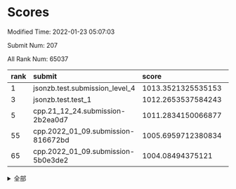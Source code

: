 # Scores

Modified Time: 2022-01-23 05:07:03

Submit Num: 207

All Rank Num: 65037

| rank |               submit               |       score        |       sigma        | pk_num |
| :--- | :--------------------------------- | :----------------- | :----------------- | :----- |
| 1    | jsonzb.test.submission_level_4     | 1013.3521325535153 | 0.8062786770458888 | 1259   |
| 3    | jsonzb.test.test_1                 | 1012.2653537584243 | 0.7757169772716672 | 1259   |
| 5    | cpp.21_12_24.submission-2b2ea0d7   | 1011.2834150066877 | 0.7802942288226995 | 1256   |
| 55   | cpp.2022_01_09.submission-816672bd | 1005.6959712380834 | 0.7311280048677813 | 1257   |
| 65   | cpp.2022_01_09.submission-5b0e3de2 | 1004.08494375121   | 0.7170200830869291 | 1254   |


<details>
<summary>全部</summary>

| rank |                 submit                 |       score        |       sigma        | pk_num |
| :--- | :------------------------------------- | :----------------- | :----------------- | :----- |
| 1    | jsonzb.test.submission_level_4         | 1013.3521325535153 | 0.8062786770458888 | 1259   |
| 2    | gobigger.level_3.submission_level_3_4  | 1012.48619539536   | 0.7896827576311441 | 1257   |
| 3    | jsonzb.test.test_1                     | 1012.2653537584243 | 0.7757169772716672 | 1259   |
| 4    | gobigger.level_3.submission_level_3_35 | 1011.4006103265807 | 0.790750545320791  | 1254   |
| 5    | cpp.21_12_24.submission-2b2ea0d7       | 1011.2834150066877 | 0.7802942288226995 | 1256   |
| 6    | gobigger.level_3.submission_level_3_46 | 1010.9369157989019 | 0.7531145151639492 | 1257   |
| 7    | gobigger.level_3.submission_level_3_34 | 1010.863140350594  | 0.7749394885842257 | 1256   |
| 8    | gobigger.level_3.submission_level_3_23 | 1010.7990081462572 | 0.7688418143131448 | 1257   |
| 9    | gobigger.level_3.submission_level_3_45 | 1010.7817516498149 | 0.7913164162529909 | 1256   |
| 10   | gobigger.level_3.submission_level_3_25 | 1010.7054608678957 | 0.7688271791326399 | 1255   |
| 11   | gobigger.level_3.submission_level_3_15 | 1010.6536771070719 | 0.7839440907001115 | 1259   |
| 12   | gobigger.level_3.submission_level_3_40 | 1010.638243720315  | 0.7692448062395777 | 1257   |
| 13   | gobigger.level_3.submission_level_3_32 | 1010.6363688564694 | 0.7850060499245636 | 1259   |
| 14   | gobigger.level_3.submission_level_3_12 | 1010.6315783991691 | 0.7587764170588825 | 1255   |
| 15   | gobigger.level_3.submission_level_3_14 | 1010.5877713024225 | 0.7522071915697296 | 1252   |
| 16   | gobigger.level_3.submission_level_3_13 | 1010.5040669221238 | 0.7620958846177056 | 1255   |
| 17   | gobigger.level_3.submission_level_3_26 | 1010.5037019561119 | 0.763505724416952  | 1255   |
| 18   | gobigger.level_3.submission_level_3_43 | 1010.4790302379655 | 0.7531493500998775 | 1256   |
| 19   | gobigger.level_3.submission_level_3_21 | 1010.4712669081742 | 0.7594590085942062 | 1258   |
| 20   | gobigger.level_3.submission_level_3_8  | 1010.363137218812  | 0.7699018733381676 | 1255   |
| 21   | gobigger.level_3.submission_level_3_49 | 1010.1434717905246 | 0.7792480262006025 | 1257   |
| 22   | gobigger.level_3.submission_level_3_9  | 1010.1188611495586 | 0.7444807152219254 | 1260   |
| 23   | gobigger.level_3.submission_level_3_5  | 1010.0214317261095 | 0.7664737113601277 | 1260   |
| 24   | gobigger.level_3.submission_level_3_29 | 1010.0029896263604 | 0.7487375857974585 | 1256   |
| 25   | gobigger.level_3.submission_level_3_11 | 1009.9838456848744 | 0.7622442954762884 | 1255   |
| 26   | gobigger.level_3.submission_level_3_37 | 1009.9656200583262 | 0.7554254690608295 | 1255   |
| 27   | gobigger.level_3.submission_level_3_33 | 1009.8524444689752 | 0.7505320490296717 | 1249   |
| 28   | gobigger.level_3.submission_level_3_10 | 1009.8205458629843 | 0.7596660184634199 | 1258   |
| 29   | gobigger.level_3.submission_level_3_6  | 1009.7955797364575 | 0.7606837316617331 | 1255   |
| 30   | gobigger.level_3.submission_level_3_2  | 1009.7663857254919 | 0.7497714116420316 | 1257   |
| 31   | gobigger.level_3.submission_level_3_18 | 1009.7515143655993 | 0.7674946228471835 | 1261   |
| 32   | gobigger.level_3.submission_level_3_38 | 1009.7425204654413 | 0.7608828909023382 | 1254   |
| 33   | gobigger.level_3.submission_level_3_41 | 1009.7313984256615 | 0.7361057310377648 | 1257   |
| 34   | gobigger.level_3.submission_level_3_24 | 1009.725472647537  | 0.7510681219575074 | 1257   |
| 35   | gobigger.level_3.submission_level_3_36 | 1009.6168959116613 | 0.7830601545889875 | 1261   |
| 36   | gobigger.level_3.submission_level_3_0  | 1009.3708529857549 | 0.7625585348963925 | 1254   |
| 37   | gobigger.level_3.submission_level_3_42 | 1009.3549361292029 | 0.7629152236476539 | 1259   |
| 38   | gobigger.level_3.submission_level_3_27 | 1009.3413666758711 | 0.7419764619315282 | 1249   |
| 39   | gobigger.level_3.submission_level_3_22 | 1009.2580872829982 | 0.7309594361319431 | 1258   |
| 40   | gobigger.level_3.submission_level_3_3  | 1009.173868641066  | 0.7472990158490832 | 1261   |
| 41   | gobigger.level_3.submission_level_3_48 | 1009.1688458146868 | 0.7500490818927298 | 1255   |
| 42   | gobigger.level_3.submission_level_3_30 | 1009.1570650257802 | 0.7407829858164249 | 1256   |
| 43   | gobigger.level_3.submission_level_3_1  | 1008.9664622586092 | 0.739877959040737  | 1257   |
| 44   | gobigger.level_3.submission_level_3_47 | 1008.9550148342316 | 0.7419684514808856 | 1260   |
| 45   | gobigger.level_3.submission_level_3_19 | 1008.9304117742007 | 0.7672856027962535 | 1250   |
| 46   | gobigger.level_3.submission_level_3_17 | 1008.919297680494  | 0.7459128139603929 | 1251   |
| 47   | gobigger.level_3.submission_level_3_31 | 1008.8617409661467 | 0.7347014822733746 | 1251   |
| 48   | gobigger.level_3.submission_level_3_28 | 1008.8468606511998 | 0.7354537572357849 | 1251   |
| 49   | gobigger.level_3.submission_level_3_44 | 1008.7190193604326 | 0.7364913192195012 | 1255   |
| 50   | gobigger.level_3.submission_level_3_39 | 1008.6651297446435 | 0.758316585642528  | 1260   |
| 51   | gobigger.level_3.submission_level_3_16 | 1008.3637919942581 | 0.7571524313727751 | 1261   |
| 52   | gobigger.level_3.submission_level_3_20 | 1008.1284269111247 | 0.7383337399410742 | 1255   |
| 53   | gobigger.level_3.submission_level_3_7  | 1007.958475952002  | 0.7355018819012548 | 1251   |
| 54   | gobigger.level_1.submission_level_1_3  | 1005.6973183646279 | 0.719905101013325  | 1254   |
| 55   | cpp.2022_01_09.submission-816672bd     | 1005.6959712380834 | 0.7311280048677813 | 1257   |
| 56   | gobigger.level_1.submission_level_1_12 | 1004.7711953265058 | 0.7139401986297741 | 1259   |
| 57   | gobigger.level_1.submission_level_1_28 | 1004.7060516388276 | 0.717632707641153  | 1260   |
| 58   | gobigger.level_1.submission_level_1_23 | 1004.685568714549  | 0.7244358515722199 | 1257   |
| 59   | gobigger.level_1.submission_level_1_48 | 1004.6834196227678 | 0.7146768717486774 | 1258   |
| 60   | gobigger.level_1.submission_level_1_5  | 1004.4947886485819 | 0.7364755675665513 | 1256   |
| 61   | gobigger.level_1.submission_level_1_32 | 1004.3169502453932 | 0.7097189832833323 | 1264   |
| 62   | gobigger.level_1.submission_level_1_26 | 1004.1998881044888 | 0.7196624388333747 | 1254   |
| 63   | gobigger.level_1.submission_level_1_24 | 1004.1639078797299 | 0.7150744853681529 | 1262   |
| 64   | gobigger.level_1.submission_level_1_27 | 1004.0870486407855 | 0.7159135919542785 | 1256   |
| 65   | cpp.2022_01_09.submission-5b0e3de2     | 1004.08494375121   | 0.7170200830869291 | 1254   |
| 66   | gobigger.level_1.submission_level_1_39 | 1004.0798013704218 | 0.7338876101879146 | 1260   |
| 67   | gobigger.level_1.submission_level_1_46 | 1004.0098927195768 | 0.7088948492915869 | 1262   |
| 68   | gobigger.level_1.submission_level_1_11 | 1003.9494911187553 | 0.7251144451966731 | 1254   |
| 69   | gobigger.level_1.submission_level_1_7  | 1003.882719069007  | 0.7147624925523962 | 1252   |
| 70   | gobigger.level_1.submission_level_1_21 | 1003.877131520115  | 0.7182284325287657 | 1257   |
| 71   | gobigger.level_1.submission_level_1_35 | 1003.8770073001281 | 0.7172796994681461 | 1256   |
| 72   | gobigger.level_1.submission_level_1_43 | 1003.7582095713007 | 0.71302565985798   | 1257   |
| 73   | gobigger.level_1.submission_level_1_38 | 1003.6619507303741 | 0.7091460339161703 | 1261   |
| 74   | gobigger.level_1.submission_level_1_29 | 1003.6221545405498 | 0.7100633944704413 | 1261   |
| 75   | gobigger.level_1.submission_level_1_15 | 1003.6173858120185 | 0.709318842444823  | 1261   |
| 76   | gobigger.level_1.submission_level_1_33 | 1003.5310070048138 | 0.7236891703050837 | 1255   |
| 77   | gobigger.level_1.submission_level_1_13 | 1003.4648330534619 | 0.7213583096596727 | 1258   |
| 78   | gobigger.level_1.submission_level_1_9  | 1003.4518848332972 | 0.7133029200500862 | 1254   |
| 79   | gobigger.level_1.submission_level_1_17 | 1003.4299402173614 | 0.7173405777821497 | 1259   |
| 80   | gobigger.level_1.submission_level_1_45 | 1003.3836102719011 | 0.7247335242118785 | 1256   |
| 81   | gobigger.level_1.submission_level_1_20 | 1003.37852407571   | 0.709776302424015  | 1258   |
| 82   | gobigger.level_1.submission_level_1_25 | 1003.3782718396212 | 0.7183206946644591 | 1262   |
| 83   | gobigger.level_1.submission_level_1_31 | 1003.3612709430168 | 0.7101447350107839 | 1259   |
| 84   | gobigger.level_1.submission_level_1_30 | 1003.2983405270747 | 0.7236891748276404 | 1256   |
| 85   | gobigger.level_1.submission_level_1_37 | 1003.2742244186685 | 0.7175986587684636 | 1253   |
| 86   | gobigger.level_1.submission_level_1_10 | 1003.1942867799701 | 0.7248221304420668 | 1256   |
| 87   | gobigger.level_1.submission_level_1_19 | 1003.0273326918118 | 0.7132507930778568 | 1253   |
| 88   | gobigger.level_1.submission_level_1_47 | 1002.9845970434216 | 0.7146945730351353 | 1257   |
| 89   | gobigger.level_1.submission_level_1_44 | 1002.959216770044  | 0.713465383677095  | 1255   |
| 90   | gobigger.level_1.submission_level_1_6  | 1002.9347631314614 | 0.7085687778926506 | 1258   |
| 91   | gobigger.level_1.submission_level_1_2  | 1002.883498057479  | 0.7210023423359216 | 1257   |
| 92   | gobigger.level_1.submission_level_1_4  | 1002.8599639667656 | 0.7281467639991367 | 1257   |
| 93   | gobigger.level_1.submission_level_1_42 | 1002.8230859149771 | 0.7133716118233181 | 1260   |
| 94   | gobigger.level_1.submission_level_1_14 | 1002.8031710700762 | 0.7134811457888874 | 1255   |
| 95   | gobigger.level_1.submission_level_1_34 | 1002.6200155332253 | 0.7065189330897043 | 1258   |
| 96   | gobigger.level_1.submission_level_1_36 | 1002.5959579353322 | 0.7144792580162148 | 1258   |
| 97   | gobigger.level_1.submission_level_1_1  | 1002.5718271997108 | 0.7097296171409297 | 1257   |
| 98   | gobigger.level_1.submission_level_1_16 | 1002.5504937294119 | 0.7181017537232196 | 1259   |
| 99   | gobigger.level_1.submission_level_1_49 | 1002.5131562198943 | 0.7136006231610698 | 1253   |
| 100  | gobigger.level_1.submission_level_1_22 | 1002.4971500577429 | 0.7119315275252486 | 1258   |
| 101  | gobigger.level_1.submission_level_1_41 | 1002.3225037141722 | 0.7124187501586294 | 1262   |
| 102  | gobigger.level_1.submission_level_1_0  | 1002.0730466123401 | 0.706552171890807  | 1260   |
| 103  | gobigger.level_1.submission_level_1_40 | 1002.0717546937423 | 0.7106628446874989 | 1262   |
| 104  | gobigger.level_1.submission_level_1_18 | 1001.901370589357  | 0.7108776750131529 | 1252   |
| 105  | gobigger.level_1.submission_level_1_8  | 1001.1285524543459 | 0.7008678557632945 | 1258   |
| 106  | gobigger.random.submission_random_14   | 997.044496112391   | 0.7125398522096337 | 1259   |
| 107  | gobigger.random.submission_random_13   | 996.9994524813097  | 0.7186997657843708 | 1257   |
| 108  | gobigger.random.submission_random_35   | 996.9986132252876  | 0.712172576301182  | 1256   |
| 109  | gobigger.random.submission_random_26   | 996.8629799148705  | 0.7040234675310783 | 1254   |
| 110  | gobigger.random.submission_random_40   | 996.7599171438715  | 0.7101728300257782 | 1262   |
| 111  | gobigger.random.submission_random_47   | 996.6615219788534  | 0.7055527249064699 | 1255   |
| 112  | gobigger.random.submission_random_3    | 996.6129180478014  | 0.7055938083626176 | 1260   |
| 113  | gobigger.random.submission_random_5    | 996.5909132173251  | 0.7083387801174419 | 1253   |
| 114  | gobigger.random.submission_random_37   | 996.5712345989762  | 0.7036590529868185 | 1251   |
| 115  | gobigger.random.submission_random_4    | 996.4781777523577  | 0.700121652413776  | 1258   |
| 116  | gobigger.random.submission_random_17   | 996.430650312752   | 0.7127472172549848 | 1253   |
| 117  | gobigger.random.submission_random_16   | 996.3484114700688  | 0.717367721599326  | 1261   |
| 118  | gobigger.random.submission_random_31   | 996.327978357167   | 0.7016291765550211 | 1262   |
| 119  | gobigger.random.submission_random_18   | 996.2823894264111  | 0.7154526165579663 | 1263   |
| 120  | gobigger.random.submission_random_29   | 996.1101888673405  | 0.7190569233615782 | 1259   |
| 121  | gobigger.random.submission_random_33   | 996.1038053066162  | 0.7081407046216545 | 1252   |
| 122  | gobigger.random.submission_random_20   | 996.0246427209547  | 0.7133473805804057 | 1251   |
| 123  | gobigger.random.submission_random_45   | 996.0150206620038  | 0.7171151004230432 | 1257   |
| 124  | gobigger.random.submission_random_7    | 995.9443241096021  | 0.7011591847514219 | 1254   |
| 125  | gobigger.random.submission_random_46   | 995.937480945816   | 0.7051530489546257 | 1255   |
| 126  | gobigger.random.submission_random_48   | 995.8843710111703  | 0.7237968997860371 | 1256   |
| 127  | gobigger.random.submission_random_10   | 995.8248737112951  | 0.7226839399109067 | 1258   |
| 128  | gobigger.random.submission_random_41   | 995.823498046774   | 0.708400025527632  | 1265   |
| 129  | gobigger.random.submission_random_28   | 995.7709349507282  | 0.7185655052760355 | 1258   |
| 130  | gobigger.random.submission_random_1    | 995.7256657128223  | 0.725637387789088  | 1254   |
| 131  | gobigger.random.submission_random_8    | 995.7074642940522  | 0.7056376677377699 | 1256   |
| 132  | gobigger.random.submission_random_6    | 995.7068928117128  | 0.7083567604016052 | 1259   |
| 133  | gobigger.random.submission_random_44   | 995.7018564709679  | 0.7168924750415528 | 1255   |
| 134  | gobigger.random.submission_random_42   | 995.7016983266335  | 0.7152028028754966 | 1255   |
| 135  | gobigger.random.submission_random_27   | 995.6733048997459  | 0.7140220032517163 | 1256   |
| 136  | gobigger.random.submission_random_24   | 995.6523842999457  | 0.7077506982790587 | 1259   |
| 137  | gobigger.random.submission_random_36   | 995.6183720262086  | 0.7059160044890201 | 1252   |
| 138  | gobigger.random.submission_random_9    | 995.6077754706064  | 0.7112582262336731 | 1255   |
| 139  | gobigger.random.submission_random_2    | 995.5393426902618  | 0.7337072860713353 | 1259   |
| 140  | gobigger.random.submission_random_30   | 995.5084199783464  | 0.7068390315015286 | 1252   |
| 141  | gobigger.random.submission_random_12   | 995.4626657860053  | 0.713807242249812  | 1253   |
| 142  | gobigger.random.submission_random_25   | 995.4200238334731  | 0.7161256905965211 | 1248   |
| 143  | gobigger.random.submission_random_23   | 995.4179483493889  | 0.7255242300769665 | 1256   |
| 144  | gobigger.random.submission_random_15   | 995.3795687582842  | 0.7001805841212679 | 1260   |
| 145  | gobigger.random.submission_random_39   | 995.3722228698293  | 0.7069817692253555 | 1261   |
| 146  | gobigger.random.submission_random_19   | 995.3532935868727  | 0.6957384246592568 | 1255   |
| 147  | gobigger.random.submission_random_32   | 995.3390208183134  | 0.7193579693375811 | 1260   |
| 148  | gobigger.random.submission_random_22   | 995.316044138396   | 0.714189716477595  | 1256   |
| 149  | gobigger.random.submission_random_11   | 995.2683840309321  | 0.7227459296139775 | 1257   |
| 150  | gobigger.random.submission_random_0    | 995.1695301340906  | 0.7080981138504165 | 1257   |
| 151  | gobigger.random.submission_random_38   | 995.160037186505   | 0.7095583763221935 | 1258   |
| 152  | gobigger.random.submission_random_43   | 995.1212244582271  | 0.7061646368750566 | 1261   |
| 153  | gobigger.random.submission_random_34   | 995.1063139958011  | 0.7153322430266574 | 1255   |
| 154  | gobigger.random.submission_random_21   | 995.0985977361196  | 0.7108739589931248 | 1257   |
| 155  | gobigger.random.submission_random_49   | 994.2163621967113  | 0.7187948792263624 | 1260   |
| 156  | gobigger.level_2.submission_level_2_17 | 993.958774448767   | 0.7323651793975918 | 1255   |
| 157  | gobigger.level_2.submission_level_2_26 | 993.5929326791877  | 0.7552560049795201 | 1259   |
| 158  | gobigger.level_2.submission_level_2_0  | 993.3857061856701  | 0.7398659017298312 | 1258   |
| 159  | gobigger.level_2.submission_level_2_2  | 993.2082813271137  | 0.7371603798220071 | 1259   |
| 160  | gobigger.level_2.submission_level_2_32 | 993.096313234192   | 0.7174116675397407 | 1257   |
| 161  | gobigger.level_2.submission_level_2_25 | 993.0851031069969  | 0.7403231609517487 | 1254   |
| 162  | gobigger.level_2.submission_level_2_44 | 993.0371232331961  | 0.7289451420257915 | 1253   |
| 163  | gobigger.level_2.submission_level_2_40 | 992.8357585981945  | 0.7370049143621737 | 1255   |
| 164  | gobigger.level_2.submission_level_2_31 | 992.7933196637708  | 0.7371814734831091 | 1260   |
| 165  | gobigger.level_2.submission_level_2_23 | 992.7661234006083  | 0.7601877488181044 | 1260   |
| 166  | gobigger.level_2.submission_level_2_45 | 992.7016663379765  | 0.7394032756274797 | 1256   |
| 167  | gobigger.level_2.submission_level_2_5  | 992.7015778162456  | 0.7400016074672892 | 1256   |
| 168  | gobigger.level_2.submission_level_2_10 | 992.6979643125932  | 0.7415336828067514 | 1259   |
| 169  | gobigger.level_2.submission_level_2_15 | 992.629795689181   | 0.7555646001607569 | 1254   |
| 170  | gobigger.level_2.submission_level_2_30 | 992.5934216790822  | 0.7462505789157353 | 1257   |
| 171  | gobigger.level_2.submission_level_2_49 | 992.5919048836433  | 0.7518695089545857 | 1259   |
| 172  | gobigger.level_2.submission_level_2_8  | 992.5258623204551  | 0.7615069710562244 | 1259   |
| 173  | gobigger.level_2.submission_level_2_42 | 992.4253458782924  | 0.7382538187806242 | 1256   |
| 174  | gobigger.level_2.submission_level_2_38 | 992.4069858893727  | 0.7405451772856685 | 1258   |
| 175  | gobigger.level_2.submission_level_2_9  | 992.3769405880262  | 0.7397085703816205 | 1252   |
| 176  | gobigger.level_2.submission_level_2_1  | 992.3294787641835  | 0.759538695881091  | 1257   |
| 177  | gobigger.level_2.submission_level_2_27 | 992.1832502057484  | 0.7445757914254587 | 1259   |
| 178  | gobigger.level_2.submission_level_2_20 | 992.1050904304288  | 0.7358338794752618 | 1258   |
| 179  | gobigger.level_2.submission_level_2_33 | 992.089021650914   | 0.7510200386369567 | 1257   |
| 180  | gobigger.level_2.submission_level_2_3  | 991.9914361618647  | 0.744712047159609  | 1254   |
| 181  | gobigger.level_2.submission_level_2_11 | 991.9544809874895  | 0.7533786341869556 | 1255   |
| 182  | gobigger.level_2.submission_level_2_14 | 991.8715685598859  | 0.7478695772718879 | 1260   |
| 183  | gobigger.level_2.submission_level_2_12 | 991.8133240868435  | 0.7547946302681343 | 1256   |
| 184  | gobigger.level_2.submission_level_2_16 | 991.745558416779   | 0.7414832692646985 | 1254   |
| 185  | gobigger.level_2.submission_level_2_34 | 991.6783778552647  | 0.7452988025284112 | 1259   |
| 186  | gobigger.level_2.submission_level_2_18 | 991.6335162698124  | 0.7434012306007467 | 1254   |
| 187  | gobigger.level_2.submission_level_2_29 | 991.5791540568484  | 0.745716519141795  | 1260   |
| 188  | gobigger.level_2.submission_level_2_24 | 991.5187005084624  | 0.7265065319555664 | 1264   |
| 189  | gobigger.level_2.submission_level_2_6  | 991.4971913629649  | 0.7455126194505484 | 1256   |
| 190  | gobigger.level_2.submission_level_2_28 | 991.4812790484568  | 0.7578969427678675 | 1255   |
| 191  | gobigger.level_2.submission_level_2_7  | 991.3799174646507  | 0.7606135030162517 | 1258   |
| 192  | gobigger.level_2.submission_level_2_35 | 991.3250896530064  | 0.7625090246827215 | 1257   |
| 193  | gobigger.level_2.submission_level_2_41 | 991.2741031117547  | 0.7471476751939361 | 1251   |
| 194  | gobigger.level_2.submission_level_2_21 | 991.2692071160872  | 0.769615249259792  | 1253   |
| 195  | gobigger.level_2.submission_level_2_36 | 991.0680007518393  | 0.7428858413263603 | 1257   |
| 196  | gobigger.level_2.submission_level_2_39 | 991.0298486822056  | 0.7724027768421953 | 1258   |
| 197  | gobigger.level_2.submission_level_2_19 | 991.0134166427321  | 0.761155158480885  | 1255   |
| 198  | gobigger.level_2.submission_level_2_22 | 990.9485346120047  | 0.7637030901199591 | 1256   |
| 199  | gobigger.level_2.submission_level_2_4  | 990.9373882756264  | 0.7524588118694588 | 1252   |
| 200  | gobigger.level_2.submission_level_2_46 | 990.933013279686   | 0.7588577285055433 | 1258   |
| 201  | gobigger.level_2.submission_level_2_13 | 990.9120195833896  | 0.7532295836465719 | 1258   |
| 202  | gobigger.level_2.submission_level_2_43 | 990.9079941188462  | 0.7554954089766963 | 1257   |
| 203  | gobigger.level_2.submission_level_2_47 | 990.767718033609   | 0.7535801918902869 | 1255   |
| 204  | gobigger.level_2.submission_level_2_37 | 990.4553554526872  | 0.7522291901258639 | 1262   |
| 205  | gobigger.level_2.submission_level_2_48 | 990.3372431922421  | 0.7543573511389834 | 1259   |
| 206  | gobigger.none.submission_none_0        | 976.2169970144845  | 1.4072339574606862 | 1256   |
| 207  | gobigger.none.submission_none_1        | 975.8903172964388  | 1.4453357358157666 | 1260   |

</details>